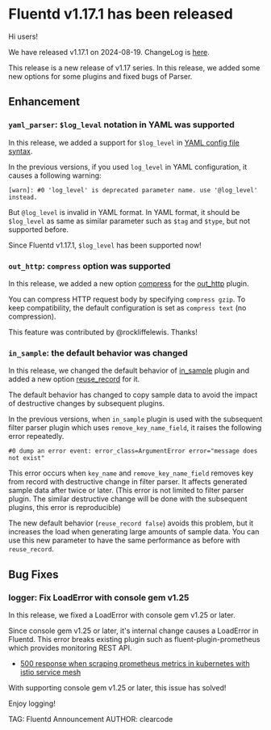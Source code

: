 # Fluentd v1.17.1 has been released

Hi users!

We have released v1.17.1 on 2024-08-19. ChangeLog is [here](https://github.com/fluent/fluentd/blob/master/CHANGELOG.md#release-v1171---20240819).

This release is a new release of v1.17 series.
In this release, we added some new options for some plugins and fixed bugs of Parser.

## Enhancement

### `yaml_parser`: `$log_leval` notation in YAML was supported

In this release, we added a support for `$log_level` in [YAML config file syntax](https://docs.fluentd.org/configuration/config-file-yaml).

In the previous versions, if you used `log_level` in YAML configuration, it causes a following warning:


```
[warn]: #0 'log_level' is deprecated parameter name. use '@log_level' instead.
```

But `@log_level` is invalid in YAML format. In YAML format, it should be `$log_level` as same as 
similar parameter such as `$tag` and `$type`, but not supported before.

Since Fluentd v1.17.1, `$log_level` has been supported now!

### `out_http`: `compress` option was supported

In this release, we added a new option [compress](https://docs.fluentd.org/output/http#compress) for the [out_http](https://docs.fluentd.org/output/http) plugin.

You can compress HTTP request body by specifying `compress gzip`.
To keep compatibility, the default configuration is set as `compress text` (no compression).

This feature was contributed by @rockliffelewis. Thanks!

### `in_sample`: the default behavior was changed

In this release, we changed the default behavior of [in_sample](https://docs.fluentd.org/input/sample) plugin and added a new option [reuse_record](https://docs.fluentd.org/input/sample#reuse_record) for it.

The default behavior has changed to copy sample data to avoid the impact of destructive changes by subsequent plugins.

In the previous versions, when `in_sample` plugin is used with the subsequent filter parser plugin which uses `remove_key_name_field`, it raises the following error repeatedly.

```
#0 dump an error event: error_class=ArgumentError error="message does not exist"
```

This error occurs when `key_name` and `remove_key_name_field` removes key from record with destructive change in filter parser.
It affects generated sample data after twice or later.
(This error is not limited to filter parser plugin. The similar destructive change will be done with the subsequent plugins, this error is reproducible)

The new default behavior (`reuse_record false`) avoids this problem, but it increases the load when generating large amounts of sample data.
You can use this new parameter to have the same performance as before with `reuse_record`.

## Bug Fixes

### logger: Fix LoadError with console gem v1.25

In this release, we fixed a LoadError with console gem v1.25 or later.

Since console gem v1.25 or later, it's internal change causes a LoadError in Fluentd.
This error breaks existing plugin such as fluent-plugin-prometheus which provides monitoring REST API.

* [500 response when scraping prometheus metrics in kubernetes with istio service mesh](https://github.com/fluent/fluentd/issues/4576)

With supporting console gem v1.25 or later, this issue has solved!

Enjoy logging!

TAG: Fluentd Announcement
AUTHOR: clearcode
